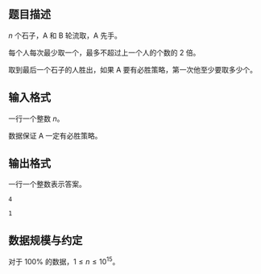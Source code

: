 ## 题目描述

$n$ 个石子，A 和 B 轮流取，A 先手。

每个人每次最少取一个，最多不超过上一个人的个数的 $2$ 倍。

取到最后一个石子的人胜出，如果 A 要有必胜策略，第一次他至少要取多少个。

## 输入格式

一行一个整数 $n$。

数据保证 A 一定有必胜策略。

## 输出格式

一行一个整数表示答案。

```input1
4
```

```output1
1
```

## 数据规模与约定

对于 $100\%$ 的数据，$1\leq n\leq 10^{15}$。

